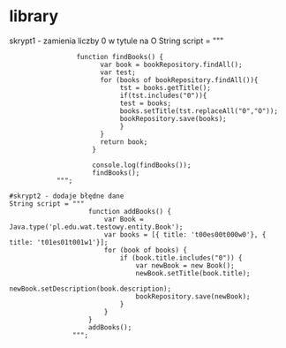 # library

skrypt1 - zamienia liczby 0 w tytule na O
String script = """
                    
                     function findBooks() {
                           var book = bookRepository.findAll();
                           var test;
                           for (books of bookRepository.findAll()){
                                tst = books.getTitle();
                                if(tst.includes("0")){
                                test = books;
                                books.setTitle(tst.replaceAll("0","O"));
                                bookRepository.save(books);
                                }
                           }                           
                           return book;
                         }
                        
                         console.log(findBooks());
                         findBooks();
                """;
```
#skrypt2 - dodaje błędne dane        
String script = """
                    function addBooks() {
                        var Book = Java.type('pl.edu.wat.testowy.entity.Book');
                        var books = [{ title: 't00es00t000w0'}, { title: 't01es01t001w1'}];
                        for (book of books) {
                            if (book.title.includes("0")) {
                                var newBook = new Book();
                                newBook.setTitle(book.title);
                                newBook.setDescription(book.description);
                                bookRepository.save(newBook);
                            }
                        }
                    }
                    addBooks();
                """;
```
